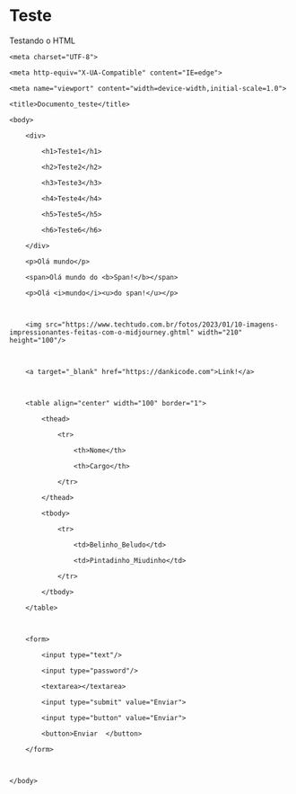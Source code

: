 # Teste
Testando o HTML 
<!DOCTYPE html>

<html lang="pt">

<head>

    <meta charset="UTF-8">

    <meta http-equiv="X-UA-Compatible" content="IE=edge">

    <meta name="viewport" content="width=device-width,initial-scale=1.0">

    <title>Documento_teste</title>

</head>

    <body>

        <div>

            <h1>Teste1</h1>

            <h2>Teste2</h2>

            <h3>Teste3</h3>

            <h4>Teste4</h4>

            <h5>Teste5</h5>

            <h6>Teste6</h6>

        </div>

        <p>Olá mundo</p>

        <span>Olá mundo do <b>Span!</b></span>

        <p>Olá <i>mundo</i><u>do span!</u></p>

        

        <img src="https://www.techtudo.com.br/fotos/2023/01/10-imagens-impressionantes-feitas-com-o-midjourney.ghtml" width="210" height="100"/>

        

        <a target="_blank" href="https://dankicode.com">Link!</a>

        

        <table align="center" width="100" border="1">

            <thead>

                <tr>

                    <th>Nome</th>

                    <th>Cargo</th>

                </tr>

            </thead>

            <tbody>

                <tr>

                    <td>Belinho_Beludo</td>

                    <td>Pintadinho_Miudinho</td>

                </tr>

            </tbody>

        </table>

        

        <form>

            <input type="text"/>

            <input type="password"/>

            <textarea></textarea>

            <input type="submit" value="Enviar">

            <input type="button" value="Enviar">

            <button>Enviar  </button>

        </form>

        

    </body>

</html>
